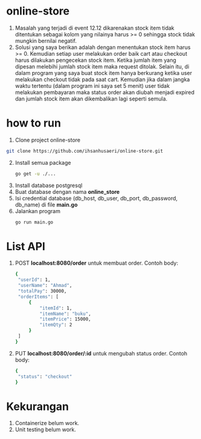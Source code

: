 # online-store

1. Masalah yang terjadi di event 12.12 dikarenakan stock item tidak ditentukan sebagai kolom yang nilainya harus >= 0 sehingga stock tidak mungkin bernilai negatif.
2. Solusi yang saya berikan adalah dengan menentukan stock item harus >= 0. Kemudian setiap user melakukan order baik cart atau checkout harus dilakukan pengecekan stock
   item. Ketika jumlah item yang dipesan melebihi jumlah stock item maka request ditolak. Selain itu, di dalam program yang saya buat stock item hanya berkurang ketika
   user melakukan checkout tidak pada saat cart. Kemudian jika dalam jangka waktu tertentu (dalam program ini saya set 5 menit) user tidak melakukan pembayaran maka status
   order akan diubah menjadi expired dan jumlah stock item akan dikembalikan lagi seperti semula.

# how to run
1. Clone project online-store
  ```bash
  git clone https://github.com/ihsanhusaeri/online-store.git
  ```
2. Install semua package
   ```bash
   go get -u ./...
   ```
3. Install database postgresql
4. Buat database dengan nama **online_store**
5. Isi credential database (db_host, db_user, db_port, db_password, db_name) di file **main.go**
6. Jalankan program 
   ```bash
   go run main.go
   ```
# List API
1. POST **localhost:8080/order** untuk membuat order. Contoh body:
   ```bash
   {
    "userId": 1,
    "userName": "Ahmad",
    "totalPay": 30000,
    "orderItems": [
        {
            "itemId": 1,
            "itemName": "buku",
            "itemPrice": 15000,
            "itemQty": 2
        }
    ]
   }
   ```
2. PUT **localhost:8080/order/:id** untuk mengubah status order. Contoh body:
   ```bash
   {
    "status": "checkout"
   }
   ```
# Kekurangan
1. Containerize belum work.
2. Unit testing belum work.
